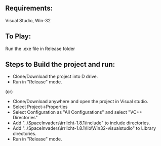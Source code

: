 Requirements:
-------------

Visual Studio, Win-32

To Play:
--------

Run the .exe file in Release folder


Steps to Build the project and run:
-----------------------------------

 - Clone/Download the project into D drive.
 - Run in "Release" mode.

(or)

 - Clone/Download anywhere and open the project in Visual studio.
 - Select Project->Properties
 - Select Configuration as "All Configurations" and select "VC++ Directories"
 - Add "..\SpaceInvaders\irrlicht-1.8.1\include" to include directories.
 - Add "..\SpaceInvaders\irrlicht-1.8.1\lib\Win32-visualstudio" to Library directories.
 - Run in "Release" mode.
